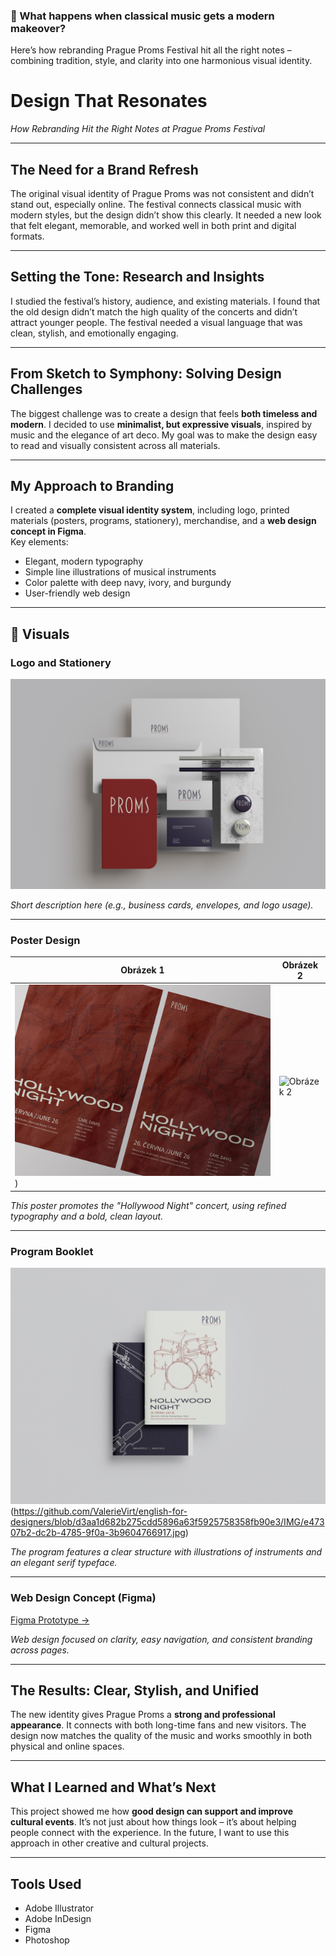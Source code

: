 ### 🎼 What happens when classical music gets a modern makeover?  
Here’s how rebranding Prague Proms Festival hit all the right notes – combining tradition, style, and clarity into one harmonious visual identity.

# Design That Resonates  
*How Rebranding Hit the Right Notes at Prague Proms Festival*

---

## The Need for a Brand Refresh  
The original visual identity of Prague Proms was not consistent and didn’t stand out, especially online. The festival connects classical music with modern styles, but the design didn’t show this clearly. It needed a new look that felt elegant, memorable, and worked well in both print and digital formats.

---

## Setting the Tone: Research and Insights  
I studied the festival’s history, audience, and existing materials. I found that the old design didn’t match the high quality of the concerts and didn’t attract younger people. The festival needed a visual language that was clean, stylish, and emotionally engaging.

---

## From Sketch to Symphony: Solving Design Challenges  
The biggest challenge was to create a design that feels **both timeless and modern**. I decided to use **minimalist, but expressive visuals**, inspired by music and the elegance of art deco. My goal was to make the design easy to read and visually consistent across all materials.

---

## My Approach to Branding  
I created a **complete visual identity system**, including logo, printed materials (posters, programs, stationery), merchandise, and a **web design concept in Figma**.  
Key elements:  
- Elegant, modern typography  
- Simple line illustrations of musical instruments  
- Color palette with deep navy, ivory, and burgundy  
- User-friendly web design

---

## 🎨 Visuals  

### Logo and Stationery  
![Logo and Stationery](https://github.com/ValerieVirt/english-for-designers/blob/3728cd80b18839cebc653bd702c20831ad821618/IMG/ad696191-7703-44f4-a47c-95ef00eff8c6.jpg)

*Short description here (e.g., business cards, envelopes, and logo usage).*

---

### Poster Design  
| Obrázek 1 | Obrázek 2 |
|-----------|-----------|
| ![Obrázek 1](https://github.com/ValerieVirt/english-for-designers/blob/2ddd441a3e62ea55cc56fd0b4df0bb92a3889df4/IMG/1ef1729f-4006-4ce7-be80-d930c055d509_rw_1920.jpg)) | ![Obrázek 2](../IMG/obrazek2.jpg) |


*This poster promotes the "Hollywood Night" concert, using refined typography and a bold, clean layout.*

---

### Program Booklet  
![Program Booklet Interior](https://github.com/ValerieVirt/english-for-designers/blob/09d2432d0ea475960436805d8e8471ca82313cd8/IMG/c5cdd3e8-22e1-4391-bd8f-3b4e5fa13f46.jpg) (https://github.com/ValerieVirt/english-for-designers/blob/d3aa1d682b275cdd5896a63f5925758358fb90e3/IMG/e47307b2-dc2b-4785-9f0a-3b9604766917.jpg) 

*The program features a clear structure with illustrations of instruments and an elegant serif typeface.*

---

### Web Design Concept (Figma)  
[Figma Prototype →](https://www.figma.com/proto/k4VsZOdwGLc4smAPIvQdFi/V%C5%A0KK?page-id=0%3A1&node-id=4-29&p=f&viewport=391%2C352%2C0.25&t=2TGMT3tDMYMteGn5-1&scaling=min-zoom&content-scaling=fixed)

*Web design focused on clarity, easy navigation, and consistent branding across pages.*

---

## The Results: Clear, Stylish, and Unified  
The new identity gives Prague Proms a **strong and professional appearance**. It connects with both long-time fans and new visitors. The design now matches the quality of the music and works smoothly in both physical and online spaces.

---

## What I Learned and What’s Next  
This project showed me how **good design can support and improve cultural events**. It’s not just about how things look – it’s about helping people connect with the experience. In the future, I want to use this approach in other creative and cultural projects.

---

## Tools Used  
- Adobe Illustrator  
- Adobe InDesign  
- Figma  
- Photoshop  
